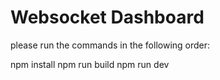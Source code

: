 # Websocket Dashboard

please run the commands in the following order:

npm install
npm run build
npm run dev

